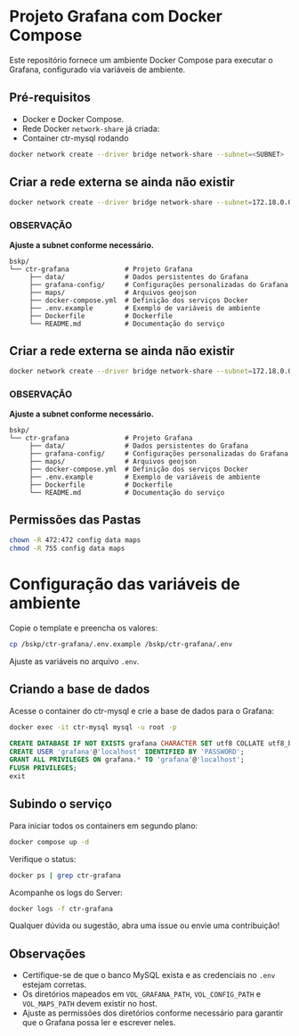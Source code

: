 # Projeto Grafana com Docker Compose

Este repositório fornece um ambiente Docker Compose para executar o Grafana, configurado via variáveis de ambiente.  

## Pré-requisitos

- Docker e Docker Compose.
- Rede Docker `network-share` já criada:
- Container ctr-mysql rodando

```bash
docker network create --driver bridge network-share --subnet=<SUBNET>
```

## Criar a rede externa se ainda não existir

```bash
docker network create --driver bridge network-share --subnet=172.18.0.0/16
```

### OBSERVAÇÃO

**Ajuste a subnet conforme necessário.**

```plaintext
bskp/
└── ctr-grafana              # Projeto Grafana
     ├── data/               # Dados persistentes do Grafana
     ├── grafana-config/     # Configurações personalizadas do Grafana
     ├── maps/               # Arquivos geojson
     ├── docker-compose.yml  # Definição dos serviços Docker
     ├── .env.example        # Exemplo de variáveis de ambiente
     ├── Dockerfile          # Dockerfile
     └── README.md           # Documentação do serviço
```





## Criar a rede externa se ainda não existir

```bash
docker network create --driver bridge network-share --subnet=172.18.0.0/16
```

### OBSERVAÇÃO

**Ajuste a subnet conforme necessário.**

```plaintext
bskp/
└── ctr-grafana              # Projeto Grafana
     ├── data/               # Dados persistentes do Grafana
     ├── grafana-config/     # Configurações personalizadas do Grafana
     ├── maps/               # Arquivos geojson
     ├── docker-compose.yml  # Definição dos serviços Docker
     ├── .env.example        # Exemplo de variáveis de ambiente
     ├── Dockerfile          # Dockerfile
     └── README.md           # Documentação do serviço
```

## Permissões das Pastas

```bash
chown -R 472:472 config data maps
chmod -R 755 config data maps
```

# Configuração das variáveis de ambiente

Copie o template e preencha os valores:

```bash
cp /bskp/ctr-grafana/.env.example /bskp/ctr-grafana/.env
```

Ajuste as variáveis no arquivo `.env`.

## Criando a base de dados

Acesse o container do ctr-mysql e crie a base de dados para o Grafana:

```bash
docker exec -it ctr-mysql mysql -u root -p
```

```sql
CREATE DATABASE IF NOT EXISTS grafana CHARACTER SET utf8 COLLATE utf8_bin;
CREATE USER 'grafana'@'localhost' IDENTIFIED BY 'PASSWORD';
GRANT ALL PRIVILEGES ON grafana.* TO 'grafana'@'localhost';
FLUSH PRIVILEGES;
exit
```

## Subindo o serviço

Para iniciar todos os containers em segundo plano:

```bash
docker compose up -d
```

Verifique o status:

```bash
docker ps | grep ctr-grafana
```

Acompanhe os logs do Server:

```bash
docker logs -f ctr-grafana
```

Qualquer dúvida ou sugestão, abra uma issue ou envie uma contribuição!

## Observações

- Certifique-se de que o banco MySQL exista e as credenciais no `.env` estejam corretas.  
- Os diretórios mapeados em `VOL_GRAFANA_PATH`, `VOL_CONFIG_PATH` e `VOL_MAPS_PATH` devem existir no host.  
- Ajuste as permissões dos diretórios conforme necessário para garantir que o Grafana possa ler e escrever neles.
